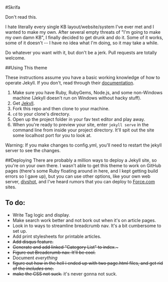 #Skrifa

Don't read this.

I hate literally every single KB layout/website/system I've ever met and I wanted to make my own. After several empty threats of "I'm going to make my own damn KB", I finally decided to get drunk and do it. Some of it works, some of it doesn't -- I have no idea what I'm doing, so it may take a while.

Do whatever you want with it, but don't be a jerk.
Pull requests are totally welcome.

##Using This theme

These instructions assume you have a basic working knowledge of how to operate Jekyll. If you don't, read through their [documentation](http://jekyllrb.com/docs/home/).

1. Make sure you have Ruby, RubyGems, Node.js, and some non-Windows machine (Jekyll doesn't run on Windows without hacky stuff).
2. Get [Jekyll](http://jekyllrb.com/docs/installation/).
3. Fork this repo and then clone to your machine.
4. ```cd``` to your clone's directory.
5. Open up the project folder in your fav text editor and play away.
6. When you're ready to preview your site, enter ```jekyll serve``` in the command line from inside your project directory. It'll spit out the site some localhost port for you to look at.

Warning: If you make changes to config.yml, you'll need to restart the jekyll server to see the changes.

##Deploying
There are probably a million ways to deploy a Jekyll site, so you're on your own there. I wasn't able to get this theme to work on GitHub pages (there's some Ruby floating around in here, and I kept getting build errors so I gave up), but you can use other options, like your own web server, [divshot](https://divshot.com/), and I've heard rumors that you can deploy to [Force.com](https://developer.salesforce.com/page/Sites) sites.

## To do:

- Write Tag logic and display.
- Make search work better and not bork out when it's on article pages.
- Look in to ways to streamline breadcrumb nav. It's a bit cumbersome to set up.
- Add print stylesheets for printable articles.
- ~~Add disqus feature.~~
- ~~Generate and add linked "Category List" to index.~~~
- ~~Figure out Breadcrumb nav. It'll be cool.~~
- Document _everything_
- ~~figure out how in the hell i ended up with two page.html files, and get rid of the _includes_ one.~~
- ~~make the CSS not suck.~~ it's never gonna not suck.
